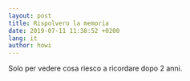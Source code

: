 ```yaml
---
layout: post
title: Rispolvero la memoria
date: 2019-07-11 11:38:52 +0200
lang: it
author: howi
---
```

Solo per vedere cosa riesco a ricordare dopo 2 anni.
